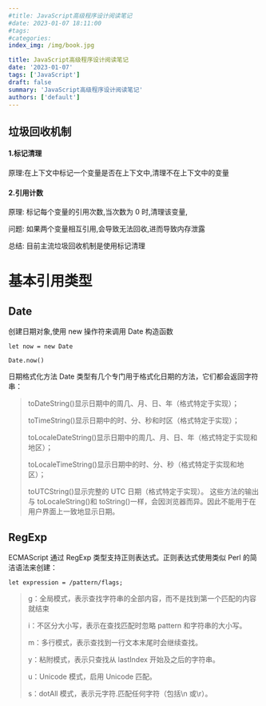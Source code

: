 ```yaml
---
#title: JavaScript高级程序设计阅读笔记
#date: 2023-01-07 18:11:00
#tags:
#categories:
index_img: /img/book.jpg

title: JavaScript高级程序设计阅读笔记
date: '2023-01-07'
tags: ['JavaScript']
draft: false
summary: 'JavaScript高级程序设计阅读笔记'
authors: ['default']
---
```


## 垃圾回收机制

#### 1.标记清理

原理:在上下文中标记一个变量是否在上下文中,清理不在上下文中的变量

#### 2.引用计数

原理: 标记每个变量的引用次数,当次数为 0 时,清理该变量,

问题: 如果两个变量相互引用,会导致无法回收,进而导致内存泄露

总结: 目前主流垃圾回收机制是使用标记清理

# 基本引用类型

## Date

创建日期对象,使用 new 操作符来调用 Date 构造函数

```
let now = new Date

Date.now()
```

日期格式化方法 Date 类型有几个专门用于格式化日期的方法，它们都会返回字符串：

> toDateString()显示日期中的周几、月、日、年（格式特定于实现）；
>
> toTimeString()显示日期中的时、分、秒和时区（格式特定于实现）；
>
> toLocaleDateString()显示日期中的周几、月、日、年（格式特定于实现和地区）；
>
> toLocaleTimeString()显示日期中的时、分、秒（格式特定于实现和地区）；
>
> toUTCString()显示完整的 UTC 日期（格式特定于实现）。 这些方法的输出与 toLocaleString()和 toString()一样，会因浏览器而异。因此不能用于在 用户界面上一致地显示日期。

## RegExp

ECMAScript 通过 RegExp 类型支持正则表达式。正则表达式使用类似 Perl 的简洁语法来创建：

```
let expression = /pattern/flags;
```

> g：全局模式，表示查找字符串的全部内容，而不是找到第一个匹配的内容就结束
>
> i：不区分大小写，表示在查找匹配时忽略 pattern 和字符串的大小写。
>
> m：多行模式，表示查找到一行文本末尾时会继续查找。
>
> y：粘附模式，表示只查找从 lastIndex 开始及之后的字符串。
>
> u：Unicode 模式，启用 Unicode 匹配。
>
> s：dotAll 模式，表示元字符.匹配任何字符（包括\n 或\r）。
